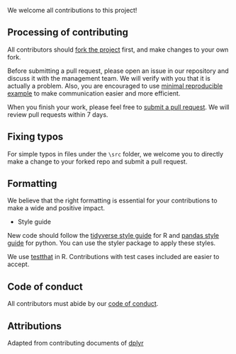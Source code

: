 We welcome all contributions to this project! 

## Processing of contributing

All contributors should [fork the project](https://docs.github.com/en/free-pro-team@latest/github/getting-started-with-github/fork-a-repo) first, and make changes to your own fork. 

Before submitting a pull request, please open an issue in our repository and discuss it with the management team. We will verify with you that it is actually a problem. Also, you are encouraged to use [minimal reproducible example](https://stackoverflow.com/help/minimal-reproducible-example) to make communication easier and more efficient. 

When you finish your work, please feel free to [submit a pull request](https://docs.github.com/en/free-pro-team@latest/github/collaborating-with-issues-and-pull-requests/creating-a-pull-request). We will review pull requests within 7 days. 

## Fixing typos 
 
For simple typos in files under the `\src` folder, we welcome you to directly make a change to your forked repo and submit a pull request. 

## Formatting

We believe that the right formatting is essential for your contributions to make a wide and positive impact. 

 - Style guide 
 
New code should follow the [tidyverse style guide](https://style.tidyverse.org/) for R and [pandas style guide](https://pandas.pydata.org/pandas-docs/stable/development/code_style.html) for python. You can use the styler package to apply these styles.

We use [testthat](https://testthat.r-lib.org/) in R. Contributions with test cases included are easier to accept.

## Code of conduct

All contributors must abide by our [code of conduct](Code_of_conduct.md).


## Attributions

Adapted from contributing documents of [dplyr](https://github.com/tidyverse/dplyr/blob/master/.github/CONTRIBUTING.md)
